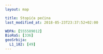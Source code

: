 ```yaml
---
layout: map

title: Stopića pećina
last_modified_at: 2018-05-23T23:37:52+02:00

WDPA: [555589012]
BioRaS: [336]
geoSrbija:
  L1_182: [49]
---
```

